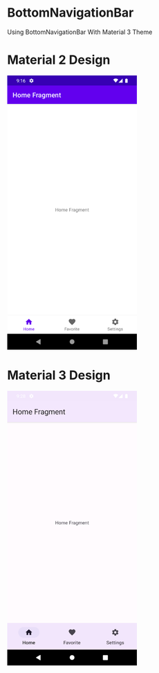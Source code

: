 # BottomNavigationBar
Using BottomNavigationBar With Material 3 Theme

# Material 2 Design
<img src="/screenshot/Screenshot_m2.png" width="300">

# Material 3 Design
<img src="/screenshot/Screenshot_m3.png" width="300">
